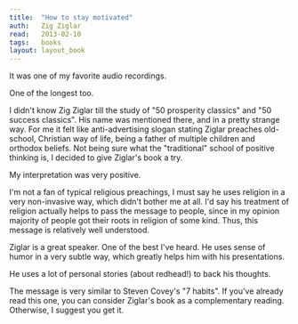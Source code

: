 ```yaml
---
title:	"How to stay motivated"
auth:	Zig Ziglar
read:	2013-02-10
tags:	books
layout: layout_book
---
```






It was one of my favorite audio recordings.

One of the longest too.

I didn't know Zig Ziglar till the study of "50 prosperity classics" and "50
success classics".  His name was mentioned there, and in a pretty strange
way.  For me it felt like anti-advertising slogan stating Ziglar preaches
old-school, Christian way of life, being a father of multiple children and
orthodox beliefs.  Not being sure what the "traditional" school of positive
thinking is, I decided to give Ziglar's book a try.

My interpretation was very positive.

I'm not a fan of typical religious preachings, I must say he uses religion
in a very non-invasive way, which didn't bother me at all.  I'd say his
treatment of religion actually helps to pass the message to people, since in
my opinion majority of people got their roots in religion of some kind.
Thus, this message is relatively well understood.

Ziglar is a great speaker. One of the best I've heard. He uses sense of
humor in a very subtle way, which greatly helps him with his presentations.

He uses a lot of personal stories (about redhead!) to back his thoughts.

The message is very similar to Steven Covey's "7 habits". If you've already
read this one, you can consider Ziglar's book as a complementary reading.
Otherwise, I suggest you get it.

